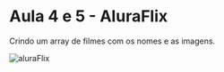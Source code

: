 # Aula 4 e 5 - AluraFlix
Crindo um array de filmes com os nomes e as imagens.

![aluraFlix](https://user-images.githubusercontent.com/82118386/189530665-7f47d2aa-77fe-474e-bfed-3d71a06721de.png)
